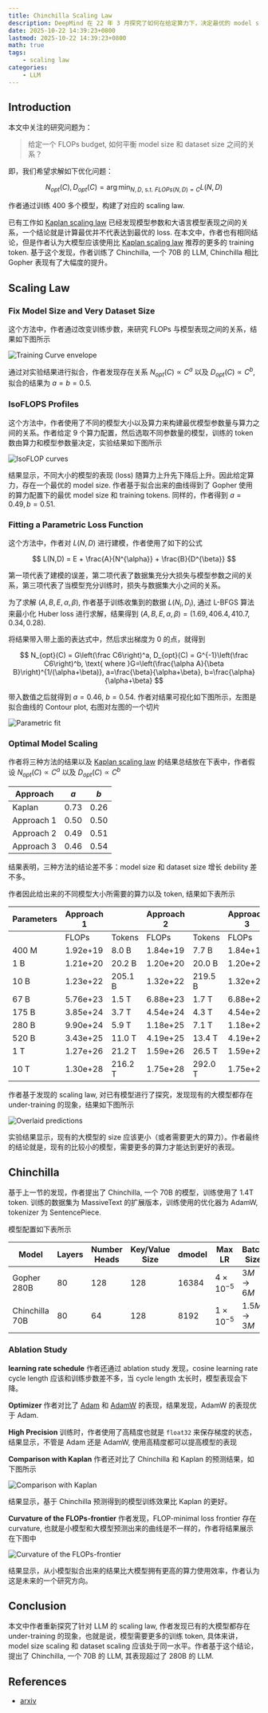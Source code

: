 ```yaml
---
title: Chinchilla Scaling Law
description: DeepMind 在 22 年 3 月探究了如何在给定算力下，决定最优的 model size 和 data size. 作者发现对于算力最优的场景，model size 和 dataset size 应该以相同的规模增长。基于这个 scaling law 作者提出了 Chinchilla, 一个 70B 的大语言模型，结果显示 Chinchilla 超过了其他更大 size 模型的表现。
date: 2025-10-22 14:39:23+0800
lastmod: 2025-10-22 14:39:23+0800
math: true
tags: 
    - scaling law
categories:
    - LLM 
---
```





## Introduction

本文中关注的研究问题为：

> 给定一个 FLOPs budget, 如何平衡 model size 和 dataset size 之间的关系？

即，我们希望求解如下优化问题：

$$
N_{opt}(C), D_{opt}(C) =\arg\min_{N,D,\ \mathrm{s.t.}\ FLOPs(N,D)=C} L(N,D)
$$

作者通过训练 400 多个模型，构建了对应的 scaling law.

已有工作如 [Kaplan scaling law](https://maosong.website/p/kaplan-scaling-law/) 已经发现模型参数和大语言模型表现之间的关系，一个结论就是计算最优并不代表达到最优的 loss. 在本文中，作者也有相同结论，但是作者认为大模型应该使用比 [Kaplan scaling law](https://maosong.website/p/kaplan-scaling-law/) 推荐的更多的 training token. 基于这个发现，作者训练了 Chinchilla, 一个 70B 的 LLM, Chinchilla 相比 Gopher 表现有了大幅度的提升。

## Scaling Law

### Fix Model Size and Very Dataset Size

这个方法中，作者通过改变训练步数，来研究 FLOPs 与模型表现之间的关系，结果如下图所示

![Training Curve envelope](Chinchilla-Training-curve-envelope.png)

通过对实验结果进行拟合，作者发现存在关系 $N_{opt}(C)\propto C^a$ 以及 $D_{opt}(C)\propto C^b$, 拟合的结果为 $a=b=0.5$.

### IsoFLOPS Profiles

这个方法中，作者使用了不同的模型大小以及算力来构建最优模型参数量与算力之间的关系。作者给定 9 个算力配置，然后选取不同参数量的模型，训练的 token 数由算力和模型参数量决定，实验结果如下图所示

![IsoFLOP curves](Chinchilla-IsoFLOP-curves.png)

结果显示，不同大小的模型的表现 (loss) 随算力上升先下降后上升。因此给定算力，存在一个最优的 model size. 作者基于拟合出来的曲线得到了 Gopher 使用的算力配置下的最优 model size 和 training tokens. 同样的，作者得到 $a=0.49,b=0.51$.

### Fitting a Parametric Loss Function

这个方法中，作者对 $L(N,D)$ 进行建模，作者使用了如下的公式

$$
L(N,D) = E + \frac{A}{N^{\alpha}} + \frac{B}{D^{\beta}}
$$

第一项代表了建模的误差，第二项代表了数据集充分大损失与模型参数之间的关系，第三项代表了当模型充分训练时，损失与数据集大小之间的关系。

为了求解 $(A,B,E,\alpha,\beta)$, 作者基于训练收集到的数据 $L(N_i,D_i)$, 通过 L-BFGS 算法来最小化 Huber loss 进行求解，结果得到 $(A,B,E,\alpha,\beta)=(1.69, 406.4, 410.7, 0.34, 0.28)$.

将结果带入带上面的表达式中，然后求出梯度为 0 的点，就得到

$$
N_{opt}(C) = G\left(\frac C6\right)^a, D_{opt}(C) = G^{-1}\left(\frac C6\right)^b, \text{ where }G=\left(\frac{\alpha A}{\beta B}\right)^{1/(\alpha+\beta)}, a=\frac{\beta}{\alpha+\beta}, b=\frac{\alpha}{\alpha+\beta}
$$

带入数值之后就得到 $a=0.46$, $b=0.54$. 作者对结果可视化如下图所示，左图是拟合曲线的 Contour plot, 右图对左图的一个切片

![Parametric fit](Chinchilla-Parametric-fit.png)

### Optimal Model Scaling

作者将三种方法的结果以及 [Kaplan scaling law](https://maosong.website/p/kaplan-scaling-law/) 的结果总结放在下表中，作者假设 $N_{opt}(C)\propto C^a$ 以及 $D_{opt}(C)\propto C^b$

| Approach   | $a$  | $b$  |
| ---------- | ---- | ---- |
| Kaplan     | 0.73 | 0.26 |
| Approach 1 | 0.50 | 0.50 |
| Approach 2 | 0.49 | 0.51 |
| Approach 3 | 0.46 | 0.54 |

结果表明，三种方法的结论差不多：model size 和 dataset size 增长 debility 差不多。

作者因此给出来的不同模型大小所需要的算力以及 token, 结果如下表所示

| Parameters | Approach 1 |         | Approach 2 |         | Approach 3 |         |
| ---------- | ---------- | ------- | ---------- | ------- | ---------- | ------- |
|            | FLOPs      | Tokens  | FLOPs      | Tokens  | FLOPs      | Tokens  |
| 400 M      | 1.92e+19   | 8.0 B   | 1.84e+19   | 7.7 B   | 1.84e+19   | 7.7 B   |
| 1 B        | 1.21e+20   | 20.2 B  | 1.20e+20   | 20.0 B  | 1.20e+20   | 20.0 B  |
| 10 B       | 1.23e+22   | 205.1 B | 1.32e+22   | 219.5 B | 1.32e+22   | 219.5 B |
| 67 B       | 5.76e+23   | 1.5 T   | 6.88e+23   | 1.7 T   | 6.88e+23   | 1.7 T   |
| 175 B      | 3.85e+24   | 3.7 T   | 4.54e+24   | 4.3 T   | 4.54e+24   | 4.3 T   |
| 280 B      | 9.90e+24   | 5.9 T   | 1.18e+25   | 7.1 T   | 1.18e+25   | 7.1 T   |
| 520 B      | 3.43e+25   | 11.0 T  | 4.19e+25   | 13.4 T  | 4.19e+25   | 13.4 T  |
| 1 T        | 1.27e+26   | 21.2 T  | 1.59e+26   | 26.5 T  | 1.59e+26   | 26.5 T  |
| 10 T       | 1.30e+28   | 216.2 T | 1.75e+28   | 292.0 T | 1.75e+28   | 292.0 T |

作者基于发现的 scaling law, 对已有模型进行了探究，发现现有的大模型都存在 under-training 的现象，结果如下图所示

![Overlaid predictions](Chinchilla-Overlaied-predictions.png)

实验结果显示，现有的大模型的 size 应该更小（或者需要更大的算力）。作者最终的结论就是，现有的比较小的模型，需要更多的算力才能达到更好的表现。

## Chinchilla

基于上一节的发现，作者提出了 Chinchilla, 一个 70B 的模型，训练使用了 1.4T token. 训练的数据集为 MassiveText 的扩展版本，训练使用的优化器为 AdamW, tokenizer 为 SentencePiece.

模型配置如下表所示

| Model          | Layers | Number Heads | Key/Value Size | dmodel | Max LR            | Batch Size  |
| -------------- | ------ | ------------ | -------------- | ------ | ----------------- | ----------- |
| Gopher 280B    | 80     | 128          | 128            | 16384  | $4\times 10^{-5}$ | $3M\to6M$   |
| Chinchilla 70B | 80     | 64           | 128            | 8192   | $1\times 10^{-5}$ | $1.5M\to3M$ |

### Ablation Study

**learning rate schedule**
作者还通过 ablation study 发现，cosine learning rate cycle length 应该和训练步数差不多，当 cycle length 太长时，模型表现会下降。

**Optimizer**
作者对比了 [Adam](https://maosong.website/p/notes-on-adam/) 和 [AdamW](https://maosong.website/p/notes-on-adamw/) 的表现，结果发现，AdamW 的表现优于 Adam.

**High Precision**
训练时，作者使用了高精度也就是 `float32` 来保存梯度的状态，结果显示，不管是 Adam 还是 AdamW, 使用高精度都可以提高模型的表现

**Comparison with Kaplan**
作者还对比了 Chinchilla 和 Kaplan 的预测结果，如下图所示

![Comparison with Kaplan](Chinchilla-Comparison-with-Kaplan.png)

结果显示，基于 Chinchilla 预测得到的模型训练效果比 Kaplan 的更好。

**Curvature of the FLOPs-frontier**
作者发现，FLOP-minimal loss frontier 存在 curvature, 也就是小模型和大模型预测出来的曲线是不一样的，作者将结果展示在下图中

![Curvature of the FLOPs-frontier](Chinchilla-curvature-of-FLOPs-frontier.png)

结果显示，从小模型拟合出来的结果比大模型拥有更高的算力使用效率，作者认为这是未来的一个研究方向。

## Conclusion

本文中作者重新探究了针对 LLM 的 scaling law, 作者发现已有的大模型都存在 under-training 的现象，也就是说，模型需要更多的训练 token, 具体来讲，model size scaling 和 dataset scaling 应该处于同一水平。作者基于这个结论，提出了 Chinchilla, 一个 70B 的 LLM, 其表现超过了 280B 的 LLM.

## References

- [arxiv](http://arxiv.org/abs/2203.15556)
